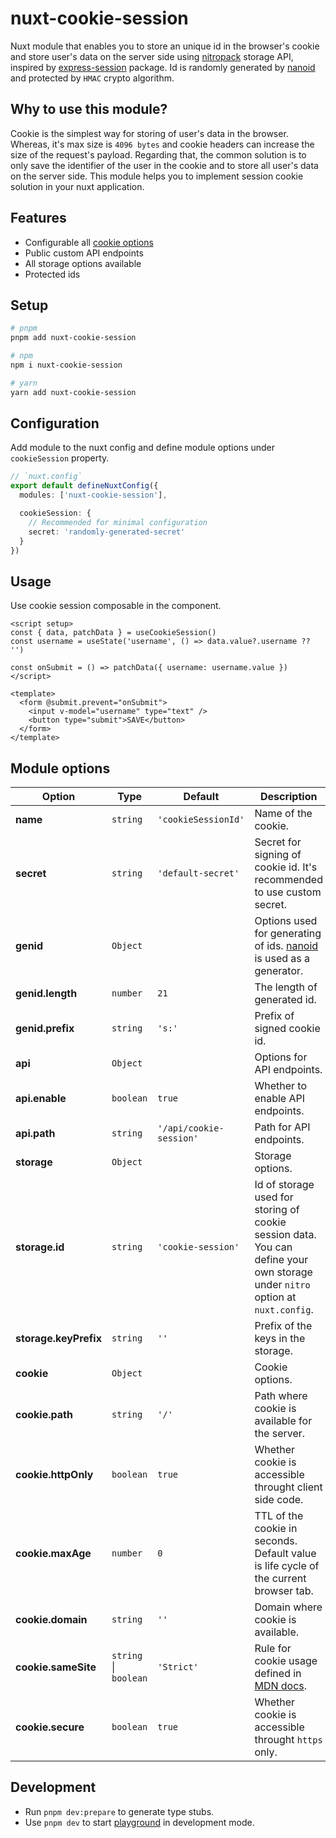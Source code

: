 # nuxt-cookie-session

Nuxt module that enables you to store an unique id in the browser's cookie and store user's data on the server side using [nitropack](https://nitro.unjs.io/guide/introduction/storage) storage API, inspired by [express-session](https://www.npmjs.com/package/express-session) package. Id is randomly generated by [nanoid](https://github.com/ai/nanoid#nano-id) and protected by `HMAC` crypto algorithm.

## Why to use this module?
Cookie is the simplest way for storing of user's data in the browser. Whereas, it's max size is `4096 bytes` and cookie headers can increase the size of the request's payload. Regarding that, the common solution is to only save the identifier of the user in the cookie and to store all user's data on the server side. This module helps you to implement session cookie solution in your nuxt application.

## Features

-  Configurable all [cookie options](https://github.com/jshttp/cookie#options-1)
- Public custom API endpoints
- All storage options available
- Protected ids

## Setup

```bash
# pnpm
pnpm add nuxt-cookie-session

# npm
npm i nuxt-cookie-session

# yarn
yarn add nuxt-cookie-session
```

## Configuration
Add module to the nuxt config and define module options under `cookieSession` property.
```ts
// `nuxt.config`
export default defineNuxtConfig({
  modules: ['nuxt-cookie-session'],

  cookieSession: {
    // Recommended for minimal configuration
    secret: 'randomly-generated-secret'
  }
})
```

## Usage
Use cookie session composable in the component.
```vue
<script setup>
const { data, patchData } = useCookieSession()
const username = useState('username', () => data.value?.username ?? '')

const onSubmit = () => patchData({ username: username.value })
</script>

<template>
  <form @submit.prevent="onSubmit">
    <input v-model="username" type="text" />
    <button type="submit">SAVE</button>
  </form>
</template>
```

## Module options

|Option|Type|Default|Description|
|-|-|-|-|
|**name**|`string`|`'cookieSessionId'`|Name of the cookie.|
|**secret**|`string`|`'default-secret'`|Secret for signing of cookie id. It's recommended to use custom secret.|
|**genid**|`Object`||Options used for generating of ids. [nanoid](https://github.com/ai/nanoid#nano-id) is used as a generator.|
|**genid.length**|`number`|`21`|The length of generated id.|
|**genid.prefix**|`string`|`'s:'`|Prefix of signed cookie id.|
|**api**|`Object`||Options for API endpoints.|
|**api.enable**|`boolean`|`true`|Whether to enable API endpoints.|
|**api.path**|`string`|`'/api/cookie-session'`|Path for API endpoints.|
|**storage**|`Object`||Storage options.|
|**storage.id**|`string`|`'cookie-session'`|Id of storage used for storing of cookie session data. You can define your own storage under `nitro` option at `nuxt.config`.|
|**storage.keyPrefix**|`string`|`''`|Prefix of the keys in the storage.|
|**cookie**|`Object`||Cookie options.|
|**cookie.path**|`string`|`'/'`|Path where cookie is available for the server.|
|**cookie.httpOnly**|`boolean`|`true`|Whether cookie is accessible throught client side code.|
|**cookie.maxAge**|`number`|`0`|TTL of the cookie in seconds. Default value is life cycle of the current browser tab.|
|**cookie.domain**|`string`|`''`|Domain where cookie is available.|
|**cookie.sameSite**|`string` \| `boolean`|`'Strict'`|Rule for cookie usage defined in [MDN docs](https://developer.mozilla.org/en-US/docs/Web/HTTP/Headers/Set-Cookie/SameSite).|
|**cookie.secure**|`boolean`|`true`|Whether cookie is accessible throught `https` only.|
## Development

- Run `pnpm dev:prepare` to generate type stubs.
- Use `pnpm dev` to start [playground](./playground) in development mode.
